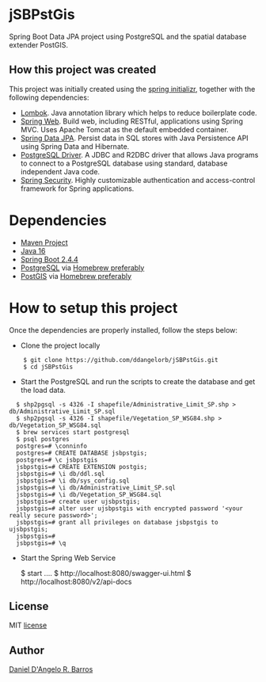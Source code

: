 # jSBPstGis

Spring Boot Data JPA project using PostgreSQL and the spatial database extender PostGIS.

## How this project was created

This project was initially created using the [spring initializr](https://start.spring.io/), together with the following dependencies:

- [Lombok](https://projectlombok.org/). Java annotation library which helps to reduce boilerplate code.
- [Spring Web](https://spring.io/guides/gs/serving-web-content/). Build web, including RESTful, applications using Spring MVC. Uses Apache Tomcat as the default embedded container.
- [Spring Data JPA](https://spring.io/projects/spring-data-jpa). Persist data in SQL stores with Java Persistence API using Spring Data and Hibernate.
- [PostgreSQL Driver](https://jdbc.postgresql.org/). A JDBC and R2DBC driver that allows Java programs to connect to a PostgreSQL database using standard, database independent Java code.
- [Spring Security](https://spring.io/projects/spring-security). Highly customizable authentication and access-control framework for Spring applications.

# Dependencies

- [Maven Project](https://maven.apache.org/)
- [Java 16](http://openjdk.java.net/projects/jdk/16/)
- [Spring Boot 2.4.4](https://spring.io/projects/spring-boot/)
- [PostgreSQL](https://www.postgresql.org/) via [Homebrew preferably](https://formulae.brew.sh/formula/postgresql)
- [PostGIS](https://postgis.net/)  via [Homebrew preferably](https://formulae.brew.sh/formula/postgis)

# How to setup this project

Once the dependencies are properly installed, follow the steps below:

- Clone the project locally

```console
    $ git clone https://github.com/ddangelorb/jSBPstGis.git
    $ cd jSBPstGis
```

- Start the PostgreSQL and run the scripts to create the database and get the load data.

```console
  $ shp2pgsql -s 4326 -I shapefile/Administrative_Limit_SP.shp > db/Administrative_Limit_SP.sql
  $ shp2pgsql -s 4326 -I shapefile/Vegetation_SP_WSG84.shp > db/Vegetation_SP_WSG84.sql
  $ brew services start postgresql
  $ psql postgres
  postgres=# \conninfo
  postgres=# CREATE DATABASE jsbpstgis;
  postgres=# \c jsbpstgis
  jsbpstgis=# CREATE EXTENSION postgis;
  jsbpstgis=# \i db/ddl.sql
  jsbpstgis=# \i db/sys_config.sql
  jsbpstgis=# \i db/Administrative_Limit_SP.sql 
  jsbpstgis=# \i db/Vegetation_SP_WSG84.sql
  jsbpstgis=# create user ujsbpstgis;
  jsbpstgis=# alter user ujsbpstgis with encrypted password '<your really secure password>';
  jsbpstgis=# grant all privileges on database jsbpstgis to ujsbpstgis;
  jsbpstgis=#
  jsbpstgis=# \q
```

- Start the Spring Web Service

  $ start ....
  $ http://localhost:8080/swagger-ui.html
  $ http://localhost:8080/v2/api-docs

## License

MIT [license](https://github.com/ddangelorb/jSBPstGis/blob/main/LICENSE)

## Author

[Daniel D'Angelo R. Barros](https://github.com/ddangelorb)
